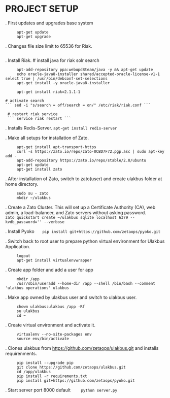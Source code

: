 PROJECT SETUP
=============

 . First updates and upgrades base system
``` 
     apt-get update
     apt-get upgrade
```     
 . Changes file size limit to 65536 for Riak.
```   ulimit -n 65536
```     
 . Install Riak. 
     # install java for riak solr search
```
     apt-add-repository ppa:webupd8team/java -y && apt-get update
     echo oracle-java8-installer shared/accepted-oracle-license-v1-1 select true | /usr/bin/debconf-set-selections
     apt-get install -y oracle-java8-installer
```
```curl -s https://packagecloud.io/install/repositories/zetaops/riak/script.deb.sh | sudo bash
     apt-get install riak=2.1.1-1
```
    # activate search
    ``` sed -i "s/search = off/search = on/" /etc/riak/riak.conf ```
     
     # restart riak service
     ``` service riak restart ```
     
          
 . Installs Redis-Server.
     ``` apt-get install redis-server ```
     
 . Make all setups for installation of Zato.
```
     apt-get install apt-transport-https
     curl -s https://zato.io/repo/zato-0CBD7F72.pgp.asc | sudo apt-key add -
     apt-add-repository https://zato.io/repo/stable/2.0/ubuntu
     apt-get update
     apt-get install zato
```     
  . After installation of Zato, switch to zato(user) and create ulakbus folder at home directory.
```
     sudo su - zato
     mkdir ~/ulakbus
```     
     
     
 .  Create a Zato Cluster. This will set up a Certificate Authority (CA), web admin, a load-balancer, and Zato servers without asking password.
```     zato quickstart create ~/ulakbus sqlite localhost 6379 --kvdb_password='' --verbose ```
 
 .  Install Pyoko
```    pip install git+https://github.com/zetaops/pyoko.git  ```
    

 . Switch back to root user to prepare python virtual environment for Ulakbus Application.
```
     logout
     apt-get install virtualenvwrapper
```     
 
 . Create app folder and add a user for app
```
     mkdir /app
     /usr/sbin/useradd --home-dir /app --shell /bin/bash --comment 'ulakbus operations' ulakbus
```
 . Make app owned by ulakbus user and switch to ulakbus user.
```
     chown ulakbus:ulakbus /app -Rf
     su ulakbus
     cd ~
``` 
 . Create virtual environment and activate it.
```  
     virtualenv --no-site-packages env
     source env/bin/activate
``` 
 . Clones ulakbus from https://github.com/zetaops/ulakbus.git and installs requirenments.
```  
     pip install --upgrade pip
     git clone https://github.com/zetaops/ulakbus.git
     cd /app/ulakbus
     pip install -r requirements.txt
     pip install git+https://github.com/zetaops/pyoko.git
``` 
 . Start server port 8000 default
```     python server.py  ```

